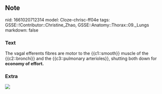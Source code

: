 ## Note
nid: 1661020712314
model: Cloze-chrisc-ff04e
tags: GSSE::!Contributor::Christine_Zhao, GSSE::Anatomy::Thorax::09._Lungs
markdown: false

### Text
<div>
  <div>
    <div>
      The vagal efferents fibres are motor to the {{c1::smooth}}
      muscle of the {{c2::bronchi}} and the {{c3::pulmonary
      arterioles}}, shutting both down for <b>economy of
      effort.</b>
    </div>
  </div>
</div>

### Extra
<img src="paste-31ebb452f48c4a97158f8d0eea30db7ae00a2bba.jpg">
